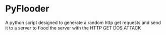 # PyFlooder
A python script designed to generate a random http get requests and send it to a server to flood the server with the HTTP GET DOS ATTACK
